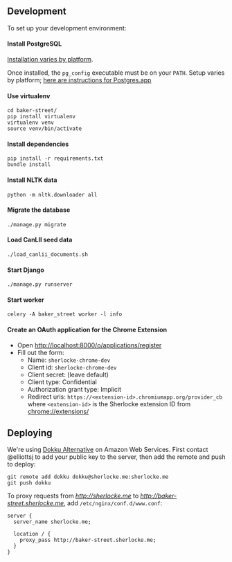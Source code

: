 ## Development

To set up your development environment:

#### Install PostgreSQL

[Installation varies by platform](http://www.postgresql.org/download/).

Once installed, the `pg_config` executable must be on your `PATH`.
Setup varies by platform; [here are instructions for Postgres.app](http://postgresapp.com/documentation/cli-tools.html)

#### Use virtualenv

```shell
cd baker-street/
pip install virtualenv
virtualenv venv
source venv/bin/activate
```

#### Install dependencies

```shell
pip install -r requirements.txt
bundle install
```

#### Install NLTK data

```shell
python -m nltk.downloader all
```

#### Migrate the database

```shell
./manage.py migrate
```

#### Load CanLII seed data

```shell
./load_canlii_documents.sh
```

#### Start Django

```shell
./manage.py runserver
```

#### Start worker

```shell
celery -A baker_street worker -l info
```

#### Create an OAuth application for the Chrome Extension

- Open <http://localhost:8000/o/applications/register>
- Fill out the form:
  - Name: `sherlocke-chrome-dev`
  - Client id: `sherlocke-chrome-dev`
  - Client secret: (leave default)
  - Client type: Confidential
  - Authorization grant type: Implicit
  - Redirect uris: `https://<extension-id>.chromiumapp.org/provider_cb`
    where `<extension-id>` is the Sherlocke extension ID from <chrome://extensions/>

## Deploying

We're using [Dokku Alternative][dokku-alt] on Amazon Web Services. First contact @elliottsj to add your public
key to the server, then add the remote and push to deploy:

```shell
git remote add dokku dokku@sherlocke.me:sherlocke.me
git push dokku
```

To proxy requests from *http://sherlocke.me* to *http://baker-street.sherlocke.me*, 
add `/etc/nginx/conf.d/www.conf`:

```
server {
  server_name sherlocke.me;

  location / {
    proxy_pass http://baker-street.sherlocke.me;
  }
}
```

[dokku]:     https://github.com/progrium/dokku
[dokku-alt]: https://github.com/dokku-alt/dokku-alt
